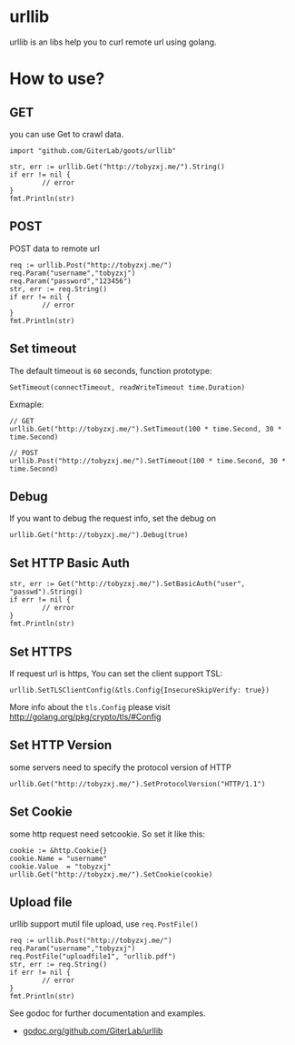 # urllib
urllib is an libs help you to curl remote url using golang.

# How to use?

## GET
you can use Get to crawl data.

	import "github.com/GiterLab/goots/urllib"
	
	str, err := urllib.Get("http://tobyzxj.me/").String()
	if err != nil {
        	// error
	}
	fmt.Println(str)
	
## POST
POST data to remote url

	req := urllib.Post("http://tobyzxj.me/")
	req.Param("username","tobyzxj")
	req.Param("password","123456")
	str, err := req.String()
	if err != nil {
        	// error
	}
	fmt.Println(str)

## Set timeout

The default timeout is `60` seconds, function prototype:

	SetTimeout(connectTimeout, readWriteTimeout time.Duration)

Exmaple:

	// GET
	urllib.Get("http://tobyzxj.me/").SetTimeout(100 * time.Second, 30 * time.Second)
	
	// POST
	urllib.Post("http://tobyzxj.me/").SetTimeout(100 * time.Second, 30 * time.Second)


## Debug

If you want to debug the request info, set the debug on

	urllib.Get("http://tobyzxj.me/").Debug(true)
	
## Set HTTP Basic Auth

	str, err := Get("http://tobyzxj.me/").SetBasicAuth("user", "passwd").String()
	if err != nil {
        	// error
	}
	fmt.Println(str)
	
## Set HTTPS

If request url is https, You can set the client support TSL:

	urllib.SetTLSClientConfig(&tls.Config{InsecureSkipVerify: true})
	
More info about the `tls.Config` please visit http://golang.org/pkg/crypto/tls/#Config	

## Set HTTP Version

some servers need to specify the protocol version of HTTP

	urllib.Get("http://tobyzxj.me/").SetProtocolVersion("HTTP/1.1")
	
## Set Cookie

some http request need setcookie. So set it like this:

	cookie := &http.Cookie{}
	cookie.Name = "username"
	cookie.Value  = "tobyzxj"
	urllib.Get("http://tobyzxj.me/").SetCookie(cookie)

## Upload file

urllib support mutil file upload, use `req.PostFile()`

	req := urllib.Post("http://tobyzxj.me/")
	req.Param("username","tobyzxj")
	req.PostFile("uploadfile1", "urllib.pdf")
	str, err := req.String()
	if err != nil {
        	// error
	}
	fmt.Println(str)


See godoc for further documentation and examples.

* [godoc.org/github.com/GiterLab/urllib](https://godoc.org/github.com/GiterLab/urllib)